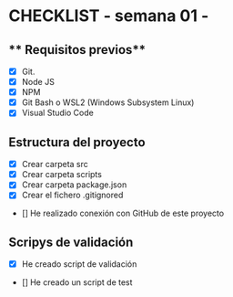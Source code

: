 # CHECKLIST - semana 01 - 
## ** Requisitos previos** 

- [x] Git.
- [x] Node JS
- [x] NPM 
- [x] Git Bash o WSL2 (Windows Subsystem Linux)
- [x] Visual Studio Code

## Estructura del proyecto 

- [x] Crear carpeta src 
- [x] Crear carpeta scripts
- [x] Crear carpeta package.json
- [x] Crear el fichero .gitignored
- [] He realizado conexión con GitHub de este proyecto


## Scripys de validación

- [x] He creado script de validación 
- [] He creado un script de test
